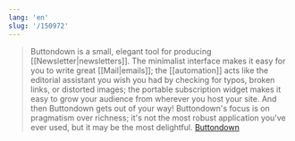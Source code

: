 ```yaml
---
lang: 'en'
slug: '/150972'
---
```


> Buttondown is a small, elegant tool for producing [[Newsletter|newsletters]]. The minimalist interface makes it easy for you to write great [[Mail|emails]]; the [[automation]] acts like the editorial assistant you wish you had by checking for typos, broken links, or distorted images; the portable subscription widget makes it easy to grow your audience from wherever you host your site. And then Buttondown gets out of your way! Buttondown's focus is on pragmatism over richness; it's not the most robust application you've ever used, but it may be the most delightful. [Buttondown](https://buttondown.email/)

